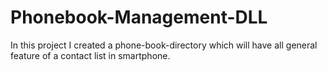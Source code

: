 # Phonebook-Management-DLL
In this project I created a phone-book-directory which will have all general feature of a contact list in smartphone.
